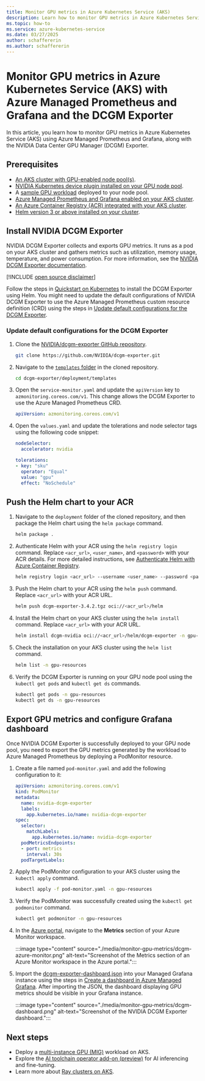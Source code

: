 ```yaml
---
title: Monitor GPU metrics in Azure Kubernetes Service (AKS)
description: Learn how to monitor GPU metrics in Azure Kubernetes Service (AKS) using Azure Managed Prometheus and Grafana and the DCGM Exporter.
ms.topic: how-to
ms.service: azure-kubernetes-service
ms.date: 03/27/2025
author: schaffererin
ms.author: schaffererin
---
```


# Monitor GPU metrics in Azure Kubernetes Service (AKS) with Azure Managed Prometheus and Grafana and the DCGM Exporter

In this article, you learn how to monitor GPU metrics in Azure Kubernetes Service (AKS) using Azure Managed Prometheus and Grafana, along with the NVIDIA Data Center GPU Manager (DCGM) Exporter.

## Prerequisites

- [An AKS cluster with GPU-enabled node pool(s)](./gpu-cluster.md).
- [NVIDIA Kubernetes device plugin installed on your GPU node pool](./gpu-cluster.md#options-for-using-nvidia-gpus).
- A [sample GPU workload](./gpu-cluster.md#run-a-gpu-enabled-workload) deployed to your node pool.
- [Azure Managed Prometheus and Grafana enabled on your AKS cluster](/azure/azure-monitor/containers/kubernetes-monitoring-enable).
- [An Azure Container Registry (ACR) integrated with your AKS cluster](./cluster-container-registry-integration.md).
- [Helm version 3 or above installed on your cluster](https://helm.sh/docs/intro/install/).

## Install NVIDIA DCGM Exporter

NVIDIA DCGM Exporter collects and exports GPU metrics. It runs as a pod on your AKS cluster and gathers metrics such as utilization, memory usage, temperature, and power consumption. For more information, see the [NVIDIA DCGM Exporter documentation](https://docs.nvidia.com/datacenter/cloud-native/gpu-telemetry/latest/dcgm-exporter.html).

[!INCLUDE [open source disclaimer](./includes/open-source-disclaimer.md)]

Follow the steps in [Quickstart on Kubernetes](https://github.com/NVIDIA/dcgm-exporter?tab=readme-ov-file#quickstart-on-kubernetes) to install the DCGM Exporter using Helm. You might need to update the default configurations of NVIDIA DCGM Exporter to use the Azure Managed Prometheus custom resource definition (CRD) using the steps in [Update default configurations for the DCGM Exporter](#update-default-configurations-for-the-dcgm-exporter).

### Update default configurations for the DCGM Exporter

1. Clone the [NVIDIA/dcgm-exporter GitHub repository](https://github.com/NVIDIA/dcgm-exporter).

    ```bash
    git clone https://github.com/NVIDIA/dcgm-exporter.git
    ```

2. Navigate to the [`templates` folder](https://github.com/NVIDIA/dcgm-exporter/tree/main/deployment/templates) in the cloned repository.

    ```bash
    cd dcgm-exporter/deployment/templates
    ```

3. Open the `service-monitor.yaml` and update the `apiVersion` key to `azmonitoring.coreos.com/v1`. This change allows the DCGM Exporter to use the Azure Managed Prometheus CRD.

    ```yml
    apiVersion: azmonitoring.coreos.com/v1
    ```

4. Open the `values.yaml` and update the tolerations and node selector tags using the following code snippet:

    ```yml
    nodeSelector:
      accelerator: nvidia

    tolerations:
    - key: "sku"
      operator: "Equal"
      value: "gpu"
      effect: "NoSchedule"
    ```

## Push the Helm chart to your ACR

1. Navigate to the `deployment` folder of the cloned repository, and then package the Helm chart using the `helm package` command.

    ```bash
    helm package .
    ```

2. Authenticate Helm with your ACR using the `helm registry login` command. Replace `<acr_url>`, `<user_name>`, and `<password>` with your ACR details. For more detailed instructions, see [Authenticate Helm with Azure Container Registry](/azure/container-registry/container-registry-helm-repos#authenticate-with-the-registry).

    ```bash
    helm registry login <acr_url> --username <user_name> --password <password>
    ```

3. Push the Helm chart to your ACR using the `helm push` command. Replace `<acr_url>` with your ACR URL.

    ```bash
    helm push dcgm-exporter-3.4.2.tgz oci://<acr_url>/helm
    ```

4. Install the Helm chart on your AKS cluster using the `helm install` command. Replace `<acr_url>` with your ACR URL.

    ```bash
    helm install dcgm-nvidia oci://<acr_url>/helm/dcgm-exporter -n gpu-resources
    ```

5. Check the installation on your AKS cluster using the `helm list` command.

    ```bash
    helm list -n gpu-resources
    ```

6. Verify the DCGM Exporter is running on your GPU node pool using the `kubectl get pods` and `kubectl get ds` commands.

    ```bash
    kubectl get pods -n gpu-resources
    kubectl get ds -n gpu-resources
    ```

## Export GPU metrics and configure Grafana dashboard

Once NVIDIA DCGM Exporter is successfully deployed to your GPU node pool, you need to export the GPU metrics generated by the workload to Azure Managed Prometheus by deploying a PodMonitor resource.

1. Create a file named `pod-monitor.yaml` and add the following configuration to it:

    ```yml
    apiVersion: azmonitoring.coreos.com/v1
    kind: PodMonitor
    metadata:
      name: nvidia-dcgm-exporter
      labels:
        app.kubernetes.io/name: nvidia-dcgm-exporter
    spec:
      selector:
        matchLabels:
          app.kubernetes.io/name: nvidia-dcgm-exporter
      podMetricsEndpoints:
      - port: metrics
        interval: 30s
      podTargetLabels:
    ```

2. Apply the PodMonitor configuration to your AKS cluster using the `kubectl apply` command.

    ```bash
    kubectl apply -f pod-monitor.yaml -n gpu-resources
    ```

3. Verify the PodMonitor was successfully created using the `kubectl get podmonitor` command.

    ```bash
    kubectl get podmonitor -n gpu-resources
    ```

4. In the [Azure portal](https://portal.azure.com), navigate to the **Metrics** section of your Azure Monitor workspace.

    :::image type="content" source="./media/monitor-gpu-metrics/dcgm-azure-monitor.png" alt-text="Screenshot of the Metrics section of an Azure Monitor workspace in the Azure portal.":::

5. Import the [dcgm-exporter-dashboard.json](https://github.com/NVIDIA/dcgm-exporter/blob/main/grafana/dcgm-exporter-dashboard.json) into your Managed Grafana instance using the steps in [Create a dashboard in Azure Managed Grafana](/azure/managed-grafana/how-to-create-dashboard). After importing the JSON, the dashboard displaying GPU metrics should be visible in your Grafana instance.

    :::image type="content" source="./media/monitor-gpu-metrics/dcgm-dashboard.png" alt-text="Screenshot of the NVIDIA DCGM Exporter dashboard.":::

## Next steps

- Deploy a [multi-instance GPU (MIG)](./gpu-multi-instance.md) workload on AKS.
- Explore the [AI toolchain operator add-on (preview)](./ai-toolchain-operator.md) for AI inferencing and fine-tuning.
- Learn more about [Ray clusters on AKS](./ray-overview.md).
